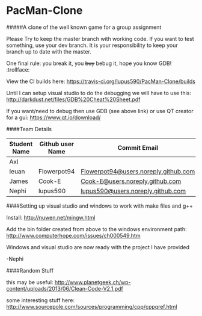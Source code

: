 # PacMan-Clone
#####A clone of the well known game for a group assignment

Please Try to keep the master branch with working code. If you want to test something, use your dev branch. It is your responsibility to keep your branch up to date with the master.

One final rule: you break it, you ~~buy~~ bebug it, hope you know GDB! :trollface:

View the CI builds here: https://travis-ci.org/lupus590/PacMan-Clone/builds

Until I can setup visual studio to do the debugging we will have to use this: http://darkdust.net/files/GDB%20Cheat%20Sheet.pdf

If you want/need to debug then use GDB (see above link) or use QT creator for a gui: https://www.qt.io/download/

####Team Details

Student Name|Github user Name|Commit Email
------------|----------------|------------
Axl|<Account name here>|<email here>
Ieuan|Flowerpot94|Flowerpot94@users.noreply.github.com
James|Cook-E|Cook-E@users.noreply.github.com 
Nephi|lupus590|lupus590@users.noreply.github.com


####Setting up visual studio and windows to work with make files and g++

Install: http://nuwen.net/mingw.html

Add the bin folder created from above to the windows environment path: http://www.computerhope.com/issues/ch000549.htm

Windows and visual studio are now ready with the project I have provided

-Nephi

####Random Stuff

this may be useful: http://www.planetgeek.ch/wp-content/uploads/2013/06/Clean-Code-V2.1.pdf

some interesting stuff here: http://www.sourcepole.com/sources/programming/cpp/cppqref.html
